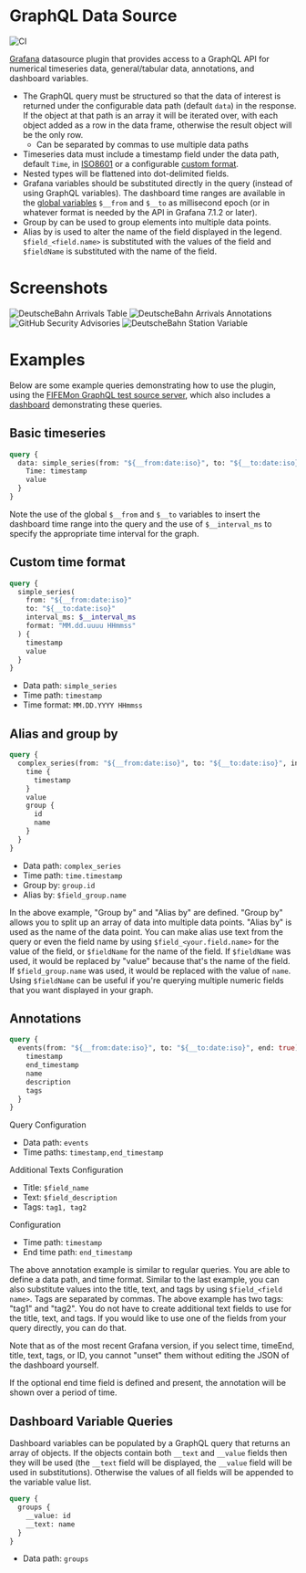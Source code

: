 # GraphQL Data Source

![CI](https://github.com/fifemon/graphql-datasource/workflows/CI/badge.svg)

[Grafana](https://grafana.com) datasource plugin that provides access to a
GraphQL API for numerical timeseries data, general/tabular data,
annotations, and dashboard variables.

- The GraphQL query must be structured so that the data of interest is returned
  under the configurable data path (default `data`) in the response. If the
  object at that path is an array it will be iterated over, with each object added
  as a row in the data frame, otherwise the result object will be the only row.
  - Can be separated by commas to use multiple data paths
- Timeseries data must include a timestamp field under the data path, default
  `Time`, in [ISO8601](https://momentjs.com/docs/#/parsing/string/) or a
  configurable [custom
  format](https://momentjs.com/docs/#/parsing/string-format/).
- Nested types will be flattened into dot-delimited fields.
- Grafana variables should be substituted directly in the query (instead of
  using GraphQL variables). The dashboard time ranges are available in the
  [global variables](https://grafana.com/docs/grafana/latest/variables/variable-types/global-variables/)
  `$__from` and `$__to` as millisecond epoch (or in whatever format is needed by the API
  in Grafana 7.1.2 or later).
- Group by can be used to group elements into multiple data points.
- Alias by is used to alter the name of the field displayed in the legend.
  `$field_<field.name>` is substituted with the values of the field and
  `$fieldName` is substituted with the name of the field.

# Screenshots

![DeutscheBahn Arrivals Table](https://user-images.githubusercontent.com/1627510/90258294-f1bf2b00-de0d-11ea-8768-34b4ef37c125.png)
![DeutscheBahn Arrivals Annotations](https://user-images.githubusercontent.com/1627510/90258316-f8e63900-de0d-11ea-91eb-d40532d5b768.png)
![GitHub Security Advisories](https://user-images.githubusercontent.com/1627510/90258319-fbe12980-de0d-11ea-8ea2-c97bbc398aa4.png)
![DeutscheBahn Station Variable](https://user-images.githubusercontent.com/1627510/110505565-e1c9aa00-80c3-11eb-85bb-10e5471fb151.png)

# Examples

Below are some example queries demonstrating how to use the plugin, using the
[FIFEMon GraphQL test source
server](https://github.com/fifemon/graphql-test-source/), which also includes a
[dashboard](https://raw.githubusercontent.com/fifemon/graphql-test-source/master/doc/graphql-test-dashboard.json)
demonstrating these queries.

## Basic timeseries

```graphql
query {
  data: simple_series(from: "${__from:date:iso}", to: "${__to:date:iso}", interval_ms: $__interval_ms) {
    Time: timestamp
    value
  }
}
```

Note the use of the global `$__from` and `$__to` variables to insert the
dashboard time range into the query and the use of `$__interval_ms` to specify
the appropriate time interval for the graph.

## Custom time format

```graphql
query {
  simple_series(
    from: "${__from:date:iso}"
    to: "${__to:date:iso}"
    interval_ms: $__interval_ms
    format: "MM.dd.uuuu HHmmss"
  ) {
    timestamp
    value
  }
}
```

- Data path: `simple_series`
- Time path: `timestamp`
- Time format: `MM.DD.YYYY HHmmss`

## Alias and group by

```graphql
query {
  complex_series(from: "${__from:date:iso}", to: "${__to:date:iso}", interval_ms: $__interval_ms) {
    time {
      timestamp
    }
    value
    group {
      id
      name
    }
  }
}
```

- Data path: `complex_series`
- Time path: `time.timestamp`
- Group by: `group.id`
- Alias by: `$field_group.name`

In the above example, "Group by" and "Alias by" are defined. "Group by" allows
you to split up an array of data into multiple data points. "Alias by" is used
as the name of the data point. You can make alias use text from the query or
even the field name by using `$field_<your.field.name>` for the value of the
field, or `$fieldName` for the name of the field. If `$fieldName` was used, it
would be replaced by "value" because that's the name of the field. If
`$field_group.name` was used, it would be replaced with the value
of `name`. Using `$fieldName` can be useful if you're querying multiple
numeric fields that you want displayed in your graph.

## Annotations

```graphql
query {
  events(from: "${__from:date:iso}", to: "${__to:date:iso}", end: true) {
    timestamp
    end_timestamp
    name
    description
    tags
  }
}
```

Query Configuration
- Data path: `events`
- Time paths: `timestamp,end_timestamp`

Additional Texts Configuration
- Title: `$field_name`
- Text: `$field_description`
- Tags: `tag1, tag2`

Configuration
- Time path: `timestamp`
- End time path: `end_timestamp`

The above annotation example is similar to regular queries. You are able to
define a data path, and time format. Similar to the last example, you
can also substitute values into the title, text, and tags by using
`$field_<field name>`. Tags are separated by commas. The above example has two
tags: "tag1" and "tag2".
You do not have to create additional text fields to use for the title, text, and tags.
If you would like to use one of the fields from your query directly, you can do that.

Note that as of the most recent Grafana version, if you select time, timeEnd, title, text, tags, or ID,
you cannot "unset" them without editing the JSON of the dashboard yourself.

If the optional end time field is defined and present, the annotation will be
shown over a period of time.

## Dashboard Variable Queries

Dashboard variables can be populated by a GraphQL query that returns an array of
objects. If the objects contain both `__text` and `__value` fields then they
will be used (the `__text` field will be displayed, the `__value` field will be
used in substitutions). Otherwise the values of all fields will be appended to
the variable value list.

```graphql
query {
  groups {
    __value: id
    __text: name
  }
}
```

- Data path: `groups`
